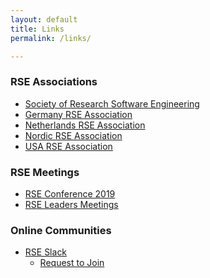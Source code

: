 ```yaml
---
layout: default
title: Links
permalink: /links/

---
```


### RSE Associations 
  - <a class="" target="_blank" 
  			href="https://society-rse.org/">
  			Society of Research Software Engineering
  			</a>
  - <a class="" target="_blank" 
  			href="https://de-rse.org/">
  			Germany RSE Association
  			</a>
  - <a class="" target="_blank" 
  			href="https://nl-rse.org/">
  			Netherlands RSE Association
  			</a>
  - <a class="" target="_blank" 
  			href="https://nordic-rse.org/">
  			Nordic RSE Association
  			</a>
  - <a class="" target="_blank" 
  			href="https://us-rse.org/">
  			USA RSE Association
  			</a>

  
### RSE Meetings
  - <a class=""  target="_blank" 
  			href="https://rse.ac.uk/conf2019/"> 
  			RSE Conference 2019
  			</a>
  - <a class=""  target="_blank" 
  			href="https://society-rse.org/community/rse-leaders-meetings/">
  			RSE Leaders Meetings
  			</a>

### Online Communities
  - <a class=""  target="_blank" 
  			href="https://ukrse.slack.com">
  			RSE Slack
  			</a>
    - <a class=""  target="_blank" 
  			href="https://docs.google.com/forms/d/e/1FAIpQLSc9LqOWGwA1xDvSgy81eimcb9s0cNBFso0zv0_HoZz16G1M5w/viewform?c=0&w=1">
  			Request to Join
  			</a>